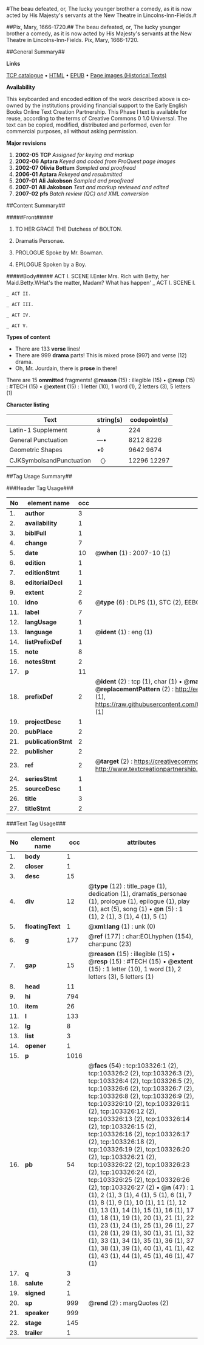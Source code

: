 #The beau defeated, or, The lucky younger brother a comedy, as it is now acted by His Majesty's servants at the New Theatre in Lincolns-Inn-Fields.#

##Pix, Mary, 1666-1720.##
The beau defeated, or, The lucky younger brother a comedy, as it is now acted by His Majesty's servants at the New Theatre in Lincolns-Inn-Fields.
Pix, Mary, 1666-1720.

##General Summary##

**Links**

[TCP catalogue](http://www.ota.ox.ac.uk/tcp/)  • 
[HTML](http://tei.it.ox.ac.uk/tcp/Texts-HTML/free/A54/A54955.html)  • 
[EPUB](http://tei.it.ox.ac.uk/tcp/Texts-EPUB/free/A54/A54955.epub) • 
[Page images (Historical Texts)](https://data.historicaltexts.jisc.ac.uk/view?pubId=eebo-15265778e&pageId=eebo-15265778e-103326-1)

**Availability**

This keyboarded and encoded edition of the
	       work described above is co-owned by the institutions
	       providing financial support to the Early English Books
	       Online Text Creation Partnership. This Phase I text is
	       available for reuse, according to the terms of Creative
	       Commons 0 1.0 Universal. The text can be copied,
	       modified, distributed and performed, even for
	       commercial purposes, all without asking permission.

**Major revisions**

1. __2002-05__ __TCP__ *Assigned for keying and markup*
1. __2002-06__ __Aptara__ *Keyed and coded from ProQuest page images*
1. __2002-07__ __Olivia Bottum__ *Sampled and proofread*
1. __2006-01__ __Aptara__ *Rekeyed and resubmitted*
1. __2007-01__ __Ali Jakobson__ *Sampled and proofread*
1. __2007-01__ __Ali Jakobson__ *Text and markup reviewed and edited*
1. __2007-02__ __pfs__ *Batch review (QC) and XML conversion*

##Content Summary##

#####Front#####

1. TO HER
GRACE
THE
Dutchess of BOLTON.

1. Dramatis Personae.

1. PROLOGUE
Spoke by Mr. Bowman.

1. EPILOGUE 
Spoken by a Boy.

#####Body#####
ACT I. SCENE I.Enter Mrs. Rich with Betty, her Maid.Betty.WHat's the matter, Madam? What has happen'
    _ ACT I. SCENE I.

    _ ACT II.

    _ ACT III.

    _ ACT IV.

    _ ACT V.

**Types of content**

  * There are 133 **verse** lines!
  * There are 999 **drama** parts! This is mixed prose (997) and verse (12) drama.
  * Oh, Mr. Jourdain, there is **prose** in there!

There are 15 **ommitted** fragments! 
 @__reason__ (15) : illegible (15)  •  @__resp__ (15) : #TECH (15)  •  @__extent__ (15) : 1 letter (10), 1 word (1), 2 letters (3), 5 letters (1)

**Character listing**


|Text|string(s)|codepoint(s)|
|---|---|---|
|Latin-1 Supplement|à|224|
|General Punctuation|—•|8212 8226|
|Geometric Shapes|▪◊|9642 9674|
|CJKSymbolsandPunctuation|〈〉|12296 12297|

##Tag Usage Summary##

###Header Tag Usage###

|No|element name|occ|attributes|
|---|---|---|---|
|1.|__author__|3||
|2.|__availability__|1||
|3.|__biblFull__|1||
|4.|__change__|7||
|5.|__date__|10| @__when__ (1) : 2007-10 (1)|
|6.|__edition__|1||
|7.|__editionStmt__|1||
|8.|__editorialDecl__|1||
|9.|__extent__|2||
|10.|__idno__|6| @__type__ (6) : DLPS (1), STC (2), EEBO-CITATION (1), OCLC (1), VID (1)|
|11.|__label__|7||
|12.|__langUsage__|1||
|13.|__language__|1| @__ident__ (1) : eng (1)|
|14.|__listPrefixDef__|1||
|15.|__note__|8||
|16.|__notesStmt__|2||
|17.|__p__|11||
|18.|__prefixDef__|2| @__ident__ (2) : tcp (1), char (1)  •  @__matchPattern__ (2) : ([0-9\-]+):([0-9IVX]+) (1), (.+) (1)  •  @__replacementPattern__ (2) : http://eebo.chadwyck.com/downloadtiff?vid=$1&page=$2 (1), https://raw.githubusercontent.com/textcreationpartnership/Texts/master/tcpchars.xml#$1 (1)|
|19.|__projectDesc__|1||
|20.|__pubPlace__|2||
|21.|__publicationStmt__|2||
|22.|__publisher__|2||
|23.|__ref__|2| @__target__ (2) : https://creativecommons.org/publicdomain/zero/1.0/ (1), http://www.textcreationpartnership.org/docs/. (1)|
|24.|__seriesStmt__|1||
|25.|__sourceDesc__|1||
|26.|__title__|3||
|27.|__titleStmt__|2||


###Text Tag Usage###

|No|element name|occ|attributes|
|---|---|---|---|
|1.|__body__|1||
|2.|__closer__|1||
|3.|__desc__|15||
|4.|__div__|12| @__type__ (12) : title_page (1), dedication (1), dramatis_personae (1), prologue (1), epilogue (1), play (1), act (5), song (1)  •  @__n__ (5) : 1 (1), 2 (1), 3 (1), 4 (1), 5 (1)|
|5.|__floatingText__|1| @__xml:lang__ (1) : unk (0)|
|6.|__g__|177| @__ref__ (177) : char:EOLhyphen (154), char:punc (23)|
|7.|__gap__|15| @__reason__ (15) : illegible (15)  •  @__resp__ (15) : #TECH (15)  •  @__extent__ (15) : 1 letter (10), 1 word (1), 2 letters (3), 5 letters (1)|
|8.|__head__|11||
|9.|__hi__|794||
|10.|__item__|26||
|11.|__l__|133||
|12.|__lg__|8||
|13.|__list__|3||
|14.|__opener__|1||
|15.|__p__|1016||
|16.|__pb__|54| @__facs__ (54) : tcp:103326:1 (2), tcp:103326:2 (2), tcp:103326:3 (2), tcp:103326:4 (2), tcp:103326:5 (2), tcp:103326:6 (2), tcp:103326:7 (2), tcp:103326:8 (2), tcp:103326:9 (2), tcp:103326:10 (2), tcp:103326:11 (2), tcp:103326:12 (2), tcp:103326:13 (2), tcp:103326:14 (2), tcp:103326:15 (2), tcp:103326:16 (2), tcp:103326:17 (2), tcp:103326:18 (2), tcp:103326:19 (2), tcp:103326:20 (2), tcp:103326:21 (2), tcp:103326:22 (2), tcp:103326:23 (2), tcp:103326:24 (2), tcp:103326:25 (2), tcp:103326:26 (2), tcp:103326:27 (2)  •  @__n__ (47) : 1 (1), 2 (1), 3 (1), 4 (1), 5 (1), 6 (1), 7 (1), 8 (1), 9 (1), 10 (1), 11 (1), 12 (1), 13 (1), 14 (1), 15 (1), 16 (1), 17 (1), 18 (1), 19 (1), 20 (1), 21 (1), 22 (1), 23 (1), 24 (1), 25 (1), 26 (1), 27 (1), 28 (1), 29 (1), 30 (1), 31 (1), 32 (1), 33 (1), 34 (1), 35 (1), 36 (1), 37 (1), 38 (1), 39 (1), 40 (1), 41 (1), 42 (1), 43 (1), 44 (1), 45 (1), 46 (1), 47 (1)|
|17.|__q__|3||
|18.|__salute__|2||
|19.|__signed__|1||
|20.|__sp__|999| @__rend__ (2) : margQuotes (2)|
|21.|__speaker__|999||
|22.|__stage__|145||
|23.|__trailer__|1||
